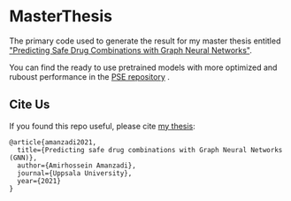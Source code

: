 # MasterThesis

The primary code used to generate the result for my master thesis entitled ["Predicting Safe Drug Combinations with Graph Neural Networks"](http://urn.kb.se/resolve?urn=urn:nbn:se:uu:diva-446691).

You can find the ready to use pretrained models with more optimized and ruboust performance in the [PSE repository](https://github.com/amanzadi/PSE) . 

## Cite Us
If you found this repo useful, please cite [my thesis](http://urn.kb.se/resolve?urn=urn:nbn:se:uu:diva-446691):
```
@article{amanzadi2021,
  title={Predicting safe drug combinations with Graph Neural Networks (GNN)},
  author={Amirhossein Amanzadi},
  journal={Uppsala University},
  year={2021}
}
```
